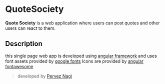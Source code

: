 # QuoteSociety

**Quote Society** is a web application where users can post quotes and other users can react to them.

## Description
this single page web app is developed using [angular framework](https://angular.io/)
and uses font assets provided by [google fonts](https://fonts.google.com/)
Icons are provided by [angular fontawesome](https://github.com/FortAwesome/angular-fontawesome)

>developed by [Pervez Nagi](https://github.com/ismailPervez)

